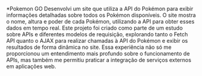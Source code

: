 *Pokemon GO
Desenvolvi um site que utiliza a API do Pokémon para exibir informações detalhadas sobre todos os Pokémon disponíveis. O site mostra o nome, altura e poder de cada Pokémon, utilizando a API para obter esses dados em tempo real. Este projeto foi criado como parte de um estudo sobre APIs e diferentes modelos de requisição, explorando tanto o Fetch API quanto o AJAX para realizar chamadas à API do Pokémon e exibir os resultados de forma dinâmica no site. Essa experiência não só me proporcionou um entendimento mais profundo sobre o funcionamento de APIs, mas também me permitiu praticar a integração de serviços externos em aplicações web.
